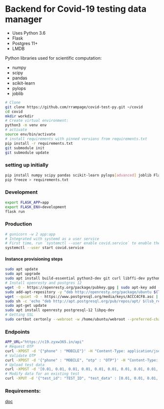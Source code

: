 # Backend for Covid-19 testing data manager

- Uses Python 3.6
- Flask
- Postgres 11+
- LMDB

Python libraries used for scientific computation:
- numpy
- scipy
- pandas
- scikit-learn
- pylops
- joblib

```sh
# Clone
git clone https://github.com/rrampage/covid-test-py.git ~/covid
cd covid
mkdir workdir
# Create virtual environment:
python3 -m venv env
# activate
source env/bin/activate
# install requirements with pinned versions from requirements.txt
pip install -r requirements.txt
git submodule init
git submodule update
```


### setting up initially
```sh
pip install numpy scipy pandas scikit-learn pylops[advanced] joblib Flask psycopg2
pip freeze > requirements.txt
```

### Development
```sh
export FLASK_APP=app
export FLASK_ENV=development
flask run
```

### Production
```sh
# gunicorn -w 2 app:app
# Integrated with systemd as a user service
# First time, run `systemctl --user enable covid.service` to enable the app to start when machine boots
systemctl --user start covid.service
```
#### Instance provisioning steps
```sh
sudo apt update
sudo apt upgrade
sudo apt install build-essential python3-dev git curl libffi-dev python3-venv python3-certbot
# Install openresty and postgres 12
wget -O - https://openresty.org/package/pubkey.gpg | sudo apt-key add -
sudo add-apt-repository -y "deb http://openresty.org/package/ubuntu $(lsb_release -sc) main"
wget --quiet -O - https://www.postgresql.org/media/keys/ACCC4CF8.asc | sudo apt-key add -
sudo sh -c 'echo "deb http://apt.postgresql.org/pub/repos/apt/ $(lsb_release -cs)-pgdg main" >> /etc/apt/sources.list.d/pgdg.list'
sudo apt-get update
sudo apt install openresty postgresql-12 libpq-dev
# Getting SSL
sudo certbot certonly --webroot -w /home/ubuntu/webroot --preferred-challenges http -d c19.zyxw365.in
```


### Endpoints

```sh
APP_URL="https://c19.zyxw365.in/api"
# Request OTP
curl -XPOST -d '{"phone" : "MOBILE"}' -H "Content-Type: application/json" "$APP_URL/request_otp"
# Validate OTP
curl -XPOST -d '{"phone" : "MOBILE", "otp" : "OTP"}' -H "Content-Type: application/json" "$APP_URL/validate_otp"
# Upload test data
curl -XPOST -d '[0.01, 0.01, 0.01, 0.01, 0.01, 0.01, 0.01, 0.01, 0.01, 0.01, 0.01, 0.01, 0.01, 0.01, 0.01, 0.01]' -H "Content-Type: application/json" -H 'X-Auth: TOKEN' -H 'X-Mob: MOBILE' "$APP_URL/test_data"
# Modify data for an existing test
curl -XPUT -d '{"test_id": "TEST_ID", "test_data" : [0.01, 0.01, 0.01, 0.01, 0.01, 0.01, 0.01, 0.01, 0.01, 0.01, 0.01, 0.01, 0.01, 0.01, 0.01, 0.02]}' -H "Content-Type: application/json" -H 'X-Auth: TOKEN' -H 'X-Mob: MOBILE' "$APP_URL/test_data"
```

### Requirements:

[doc](https://docs.google.com/document/d/1SlwcXj-hDZjgEOiGL999BB13Yn8m4bD6RN5SUEPQ2Vo/edit)


